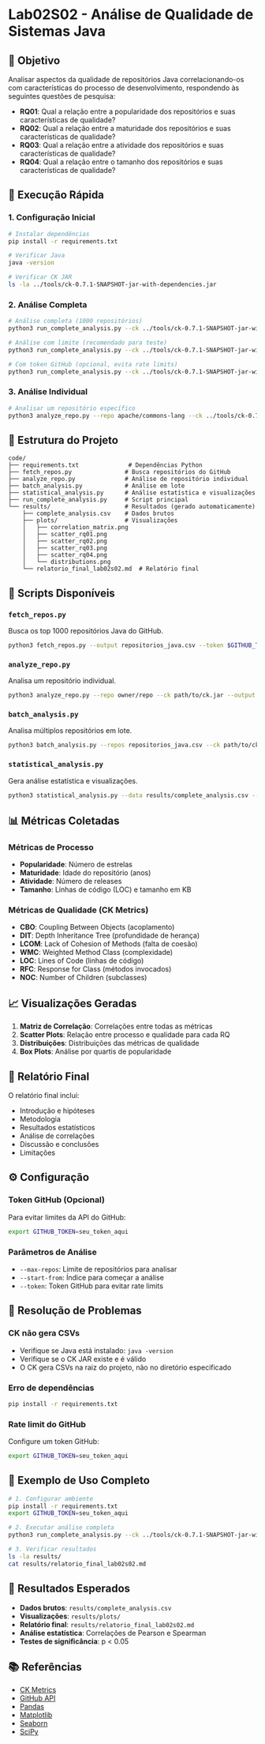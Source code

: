 # Lab02S02 - Análise de Qualidade de Sistemas Java

## 🎯 Objetivo

Analisar aspectos da qualidade de repositórios Java correlacionando-os com características do processo de desenvolvimento, respondendo às seguintes questões de pesquisa:

- **RQ01**: Qual a relação entre a popularidade dos repositórios e suas características de qualidade?
- **RQ02**: Qual a relação entre a maturidade dos repositórios e suas características de qualidade?
- **RQ03**: Qual a relação entre a atividade dos repositórios e suas características de qualidade?
- **RQ04**: Qual a relação entre o tamanho dos repositórios e suas características de qualidade?

## 🚀 Execução Rápida

### 1. Configuração Inicial
```bash
# Instalar dependências
pip install -r requirements.txt

# Verificar Java
java -version

# Verificar CK JAR
ls -la ../tools/ck-0.7.1-SNAPSHOT-jar-with-dependencies.jar
```

### 2. Análise Completa
```bash
# Análise completa (1000 repositórios)
python3 run_complete_analysis.py --ck ../tools/ck-0.7.1-SNAPSHOT-jar-with-dependencies.jar

# Análise com limite (recomendado para teste)
python3 run_complete_analysis.py --ck ../tools/ck-0.7.1-SNAPSHOT-jar-with-dependencies.jar --max-repos 50

# Com token GitHub (opcional, evita rate limits)
python3 run_complete_analysis.py --ck ../tools/ck-0.7.1-SNAPSHOT-jar-with-dependencies.jar --token $GITHUB_TOKEN
```

### 3. Análise Individual
```bash
# Analisar um repositório específico
python3 analyze_repo.py --repo apache/commons-lang --ck ../tools/ck-0.7.1-SNAPSHOT-jar-with-dependencies.jar
```

## 📁 Estrutura do Projeto

```
code/
├── requirements.txt              # Dependências Python
├── fetch_repos.py               # Busca repositórios do GitHub
├── analyze_repo.py              # Análise de repositório individual
├── batch_analysis.py            # Análise em lote
├── statistical_analysis.py      # Análise estatística e visualizações
├── run_complete_analysis.py     # Script principal
└── results/                     # Resultados (gerado automaticamente)
    ├── complete_analysis.csv    # Dados brutos
    ├── plots/                   # Visualizações
    │   ├── correlation_matrix.png
    │   ├── scatter_rq01.png
    │   ├── scatter_rq02.png
    │   ├── scatter_rq03.png
    │   ├── scatter_rq04.png
    │   └── distributions.png
    └── relatorio_final_lab02s02.md  # Relatório final
```

## 🔧 Scripts Disponíveis

### `fetch_repos.py`
Busca os top 1000 repositórios Java do GitHub.

```bash
python3 fetch_repos.py --output repositorios_java.csv --token $GITHUB_TOKEN
```

### `analyze_repo.py`
Analisa um repositório individual.

```bash
python3 analyze_repo.py --repo owner/repo --ck path/to/ck.jar --output results
```

### `batch_analysis.py`
Analisa múltiplos repositórios em lote.

```bash
python3 batch_analysis.py --repos repositorios_java.csv --ck path/to/ck.jar --output results
```

### `statistical_analysis.py`
Gera análise estatística e visualizações.

```bash
python3 statistical_analysis.py --data results/complete_analysis.csv --output results
```

## 📊 Métricas Coletadas

### Métricas de Processo
- **Popularidade**: Número de estrelas
- **Maturidade**: Idade do repositório (anos)
- **Atividade**: Número de releases
- **Tamanho**: Linhas de código (LOC) e tamanho em KB

### Métricas de Qualidade (CK Metrics)
- **CBO**: Coupling Between Objects (acoplamento)
- **DIT**: Depth Inheritance Tree (profundidade de herança)
- **LCOM**: Lack of Cohesion of Methods (falta de coesão)
- **WMC**: Weighted Method Class (complexidade)
- **LOC**: Lines of Code (linhas de código)
- **RFC**: Response for Class (métodos invocados)
- **NOC**: Number of Children (subclasses)

## 📈 Visualizações Geradas

1. **Matriz de Correlação**: Correlações entre todas as métricas
2. **Scatter Plots**: Relação entre processo e qualidade para cada RQ
3. **Distribuições**: Distribuições das métricas de qualidade
4. **Box Plots**: Análise por quartis de popularidade

## 📄 Relatório Final

O relatório final inclui:
- Introdução e hipóteses
- Metodologia
- Resultados estatísticos
- Análise de correlações
- Discussão e conclusões
- Limitações

## ⚙️ Configuração

### Token GitHub (Opcional)
Para evitar limites da API do GitHub:
```bash
export GITHUB_TOKEN=seu_token_aqui
```

### Parâmetros de Análise
- `--max-repos`: Limite de repositórios para analisar
- `--start-from`: Índice para começar a análise
- `--token`: Token GitHub para evitar rate limits

## 🐛 Resolução de Problemas

### CK não gera CSVs
- Verifique se Java está instalado: `java -version`
- Verifique se o CK JAR existe e é válido
- O CK gera CSVs na raiz do projeto, não no diretório especificado

### Erro de dependências
```bash
pip install -r requirements.txt
```

### Rate limit do GitHub
Configure um token GitHub:
```bash
export GITHUB_TOKEN=seu_token_aqui
```

## 📝 Exemplo de Uso Completo

```bash
# 1. Configurar ambiente
pip install -r requirements.txt
export GITHUB_TOKEN=seu_token_aqui

# 2. Executar análise completa
python3 run_complete_analysis.py --ck ../tools/ck-0.7.1-SNAPSHOT-jar-with-dependencies.jar --max-repos 100

# 3. Verificar resultados
ls -la results/
cat results/relatorio_final_lab02s02.md
```

## 🎯 Resultados Esperados

- **Dados brutos**: `results/complete_analysis.csv`
- **Visualizações**: `results/plots/`
- **Relatório final**: `results/relatorio_final_lab02s02.md`
- **Análise estatística**: Correlações de Pearson e Spearman
- **Testes de significância**: p < 0.05

## 📚 Referências

- [CK Metrics](https://github.com/mauricioaniche/ck)
- [GitHub API](https://docs.github.com/en/rest)
- [Pandas](https://pandas.pydata.org/)
- [Matplotlib](https://matplotlib.org/)
- [Seaborn](https://seaborn.pydata.org/)
- [SciPy](https://scipy.org/)
